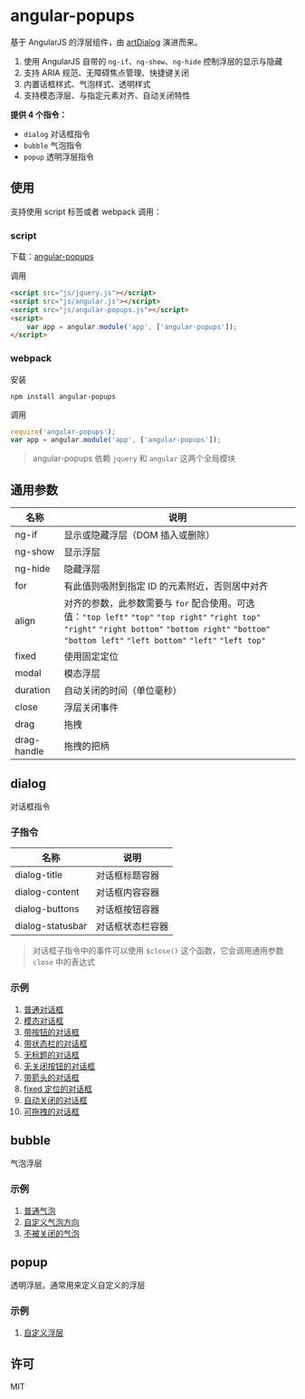 # angular-popups

基于 AngularJS 的浮层组件，由 [artDialog](https://github.com/aui/artDialog) 演进而来。

1. 使用 AngularJS 自带的 `ng-if`、`ng-show`、`ng-hide` 控制浮层的显示与隐藏
2. 支持 ARIA 规范、无障碍焦点管理、快捷键关闭
3. 内置话框样式、气泡样式、透明样式
4. 支持模态浮层、与指定元素对齐、自动关闭特性

**提供 4 个指令：**

* `dialog` 对话框指令
* `bubble` 气泡指令
* `popup` 透明浮层指令

## 使用

支持使用 script 标签或者 webpack 调用：

### script

下载：[angular-popups](https://github.com/aui/angular-popups/files/63677/angular-popups.zip)

调用

```html
<script src="js/jquery.js"></script>
<script src="js/angular.js"></script>
<script src="js/angular-popups.js"></script>
<script>
    var app = angular.module('app', ['angular-popups']);
</script>
```

### webpack

安装

``` shell
npm install angular-popups
```

调用
```js
require('angular-popups');
var app = angular.module('app', ['angular-popups']);
```

> angular-popups 依赖 `jquery` 和 `angular` 这两个全局模块

## 通用参数

| 名称          | 说明                                       |
| ----------- | ---------------------------------------- |
| ng-if       | 显示或隐藏浮层（DOM 插入或删除）                       |
| ng-show     | 显示浮层                                     |
| ng-hide     | 隐藏浮层                                     |
| for         | 有此值则吸附到指定 ID 的元素附近，否则居中对齐                |
| align       | 对齐的参数，此参数需要与 `for` 配合使用。可选值：`"top left"` `"top"` `"top right"` `"right top"` `"right"` `"right bottom"` `"bottom right"` `"bottom"` `"bottom left"` `"left bottom"` `"left"` `"left top"` |
| fixed       | 使用固定定位                                   |
| modal       | 模态浮层                                     |
| duration    | 自动关闭的时间（单位毫秒）                            |
| close       | 浮层关闭事件                                   |
| drag        | 拖拽                                       |
| drag-handle | 拖拽的把柄                                    |

## dialog

对话框指令

### 子指令

| 名称               | 说明       |
| ---------------- | -------- |
| dialog-title     | 对话框标题容器  |
| dialog-content   | 对话框内容容器  |
| dialog-buttons   | 对话框按钮容器  |
| dialog-statusbar | 对话框状态栏容器 |

> 对话框子指令中的事件可以使用 `$close()` 这个函数，它会调用通用参数 `close` 中的表达式

### 示例

1. [普通对话框](./example/dialog-ng-if.html)
2. [模态对话框](./example/dialog-modal.html)
3. [带按钮的对话框](./example/dialog-dialog-buttons.html)
4. [带状态栏的对话框](./example/dialog-dialog-statusbar.html)
5. [无标题的对话框](./example/dialog-dialog-title.html)
6. [无关闭按钮的对话框](./example/dialog-close.html)
7. [带箭头的对话框](./example/dialog-for-align.html)
8. [fixed 定位的对话框](./example/dialog-fixed.html)
9. [自动关闭的对话框](./example/dialog-duration.html)
10. [可拖拽的对话框](./example/dialog-drag.html)

## bubble

气泡浮层

### 示例

1. [普通气泡](./example/bubble.html)
2. [自定义气泡方向](./example/bubble-for-align.html)
3. [不被关闭的气泡](./example/bubble-close.html)

## popup

透明浮层。通常用来定义自定义的浮层

### 示例

1. [自定义浮层](./example/popup.html)

## 许可

MIT